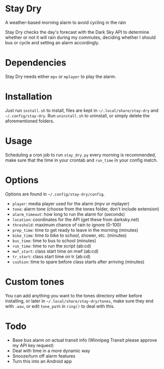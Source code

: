 # Stay Dry
A weather-based morning alarm to avoid cycling in the rain  

Stay Dry checks the day's forecast with the Dark Sky API to determine whether or not it will rain during my commutes, deciding whether I should bus or cycle and setting an alarm accordingly.

# Dependencies
Stay Dry needs either `mpv` or `mplayer` to play the alarm.

# Installation
Just run `install.sh` to install, files are kept in `~/.local/share/stay-dry` and `~/.config/stay-dry`.
Run `uninstall.sh` to uninstall, or simply delete the aforementioned folders.

# Usage
Scheduling a cron job to run `stay_dry.py` every morning is recommended, make sure that the time in your crontab and `run_time` in your config match.

# Options
Options are found in `~/.config/stay-dry/config`.
- `player`: media player used for the alarm (mpv or mplayer)
- `tone`: alarm tone (choose from the tones folder, don't include extension)
- `alarm_timeout`: how long to run the alarm for (seconds)
- `location`: coordinates for the API (get these from darksky.net)
- `threshold`: maximum chance of rain to ignore (0-100)
- `prep_time`: time to get ready to leave in the morning (minutes)
- `bike_time`: time to bike to school, shower, etc. (minutes)
- `bus_time`: time to bus to school (minutes)
- `run_time`: time to run the script (ab:cd)
- `mwf_start`: class start time on mwf (ab:cd)
- `tr_start`: class start time on tr (ab:cd)
- `cushion`: time to spare before class starts after arriving (minutes)

# Custom tones
You can add anything you want to the tones directory either before installing, or later in `~/.local/share/stay-dry/tones`, make sure they end with `.wav`, or edit `tone_path` in `ring()` to deal with this.

# Todo
- Base bus alarm on actual transit info (Winnipeg Transit please approve my API key request)
- Deal with time in a more dynamic way 
- Snooze/turn off alarm features
- Turn this into an Android app